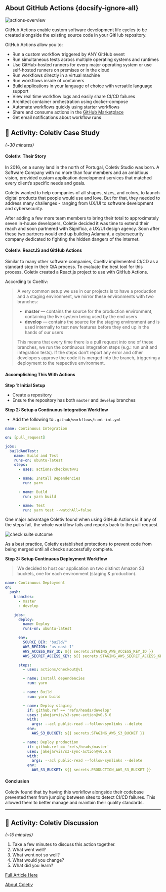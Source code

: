 ## About GitHub Actions {docsify-ignore-all}

![actions-overview](https://user-images.githubusercontent.com/6351798/82087024-936a9b00-96ac-11ea-9379-099063e9b528.png)

GitHub Actions enable custom software development life cycles to be created alongside the existing source code in your GitHub repository.

GitHub Actions allow you to:

- Run a custom workflow triggered by ANY GitHub event
- Run simultaneous tests across multiple operating systems and runtimes
- Use GitHub-hosted runners for every major operating system or use self-hosted runners on premises or in the cloud
- Run workflows directly in a virtual machine
- Run workflows inside of containers
- Build applications in your language of choice with versatile language support
- View real time workflow logs and easily share CI/CD failures
- Architect container orchestration using docker-compose
- Automate workflows quickly using starter workflows
- Share and consume actions in the [GitHub Marketplace](https://github.com/marketplace?type=actions)
- Get email notifications about workflow runs

<a id="activity"/>

## 💬 Activity: Coletiv Case Study

_(~30 minutes)_

#### Coletiv: Their Story

In 2016, on a sunny land in the north of Portugal, Coletiv Studio was born. A Software Company with no more than four members and an ambitious vision, provided custom application development services that matched every client’s specific needs and goals.

Coletiv wanted to help companies of all shapes, sizes, and colors, to launch digital products that people would use and love. But for that, they needed to address many challenges - ranging from UX/UI to software development and cybersecurity.

After adding a few more team members to bring their total to approximately seven in-house developers, Coletiv decided it was time to extend their reach and soon partnered with Significa, a UX/UI design agency. Soon after these two partners would end up building Adamant, a cybersecurity company dedicated to fighting the hidden dangers of the internet.

#### Coletiv: ReactJS and GitHub Actions

Similar to many other software companies, Coeltiv implemented CI/CD as a standard step in their Q/A process. To evaluate the best tool for this process, Coletiv created a React.js project to use with GitHub Actions.

According to Coeltiv:

> A very common setup we use in our projects is to have a production and a staging environment, we mirror these environments with two branches:
>
> - **master** — contains the source for the production environment, containing the live system being used by the end users
> - **develop** — contains the source for the staging environment and is used internally to test new features before they end up in the hands of our users
>
> This means that every time there is a pull request into one of these branches, we run the continuous integration steps (e.g.: run unit and integration tests). If the steps don’t report any error and other developers approve the code it is merged into the branch, triggering a deployment to the respective environment.

#### Accomplishing This With Actions

**Step 1: Initial Setup**

- Create a repository
- Ensure the repository has both `master` and `develop` branches

**Step 2: Setup a Continuous Integration Workflow**

- Add the following to `.github/workflows/cont-int.yml`

```yaml
name: Continuous Integration

on: [pull_request]

jobs:
  buildAndTest:
    name: Build and Test
    runs-on: ubuntu-latest
    steps:
      - uses: actions/checkout@v1

      - name: Install Dependencies
        run: yarn

      - name: Build
        run: yarn build

      - name: Test
        run: yarn test --watchAll=false
```

One major advantage Coletiv found when using GitHub Actions is if any of the steps fail, the whole workflow fails and reports back to the pull request.

![check suite outcome](https://user-images.githubusercontent.com/38021615/75959795-c6560e80-5e73-11ea-8190-026140b13ab9.png)

As a best practice, Coletiv established protections to prevent code from being merged until all checks successfully complete.

**Step 3: Setup Continuous Deployment Workflow**

> We decided to host our application on two distinct Amazon S3 buckets, one for each environment (staging & production).

```yaml
name: Continuous Deployment
on:
  push:
    branches:
      - master
      - develop

    jobs:
      deploy:
        name: Deploy
        runs-on: ubuntu-latest

      env:
        SOURCE_DIR: "build/"
        AWS_REGION: "us-east-1"
        AWS_ACCESS_KEY_ID: ${{ secrets.STAGING_AWS_ACCESS_KEY_ID }}
        AWS_SECRET_ACCESS_KEY: ${{ secrets.STAGING_AWS_SECRET_ACCESS_KEY }}

      steps:
        - uses: actions/checkout@v1

        - name: Install dependencies
          run: yarn

        - name: Build
          run: yarn build

        - name: Deploy staging
          if: github.ref == 'refs/heads/develop'
          uses: jakejarvis/s3-sync-action@v0.5.0
          with:
            args: --acl public-read --follow-symlinks --delete
          env:
            AWS_S3_BUCKET: ${{ secrets.STAGING_AWS_S3_BUCKET }}

        - name: Deploy production
          if: github.ref == 'refs/heads/master'
          uses: jakejarvis/s3-sync-action@v0.5.0
          with:
            args: --acl public-read --follow-symlinks --delete
          env:
            AWS_S3_BUCKET: ${{ secrets.PRODUCTION_AWS_S3_BUCKET }}
```

#### Conclusion

Coletiv found that by having this workflow alongside their codebase prevented them from jumping between sites to detect CI/CD failures. This allowed them to better manage and maintain their quality standards.

---

## 💬 Activity: Coletiv Discussion

_(~15 minutes)_

1. Take a few minutes to discuss this action together.
1. What went well?
1. What went not so well?
1. What would you change?
1. What did you learn?

[Full Article Here](https://coletiv.com/blog/how-to-setup-continuous-integration-and-deployment-workflows-for-reactjs-using-github-actions/)

[About Coletiv](https://coletiv.com/about-us/)
